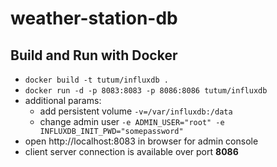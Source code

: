 # weather-station-db

## Build and Run with Docker

- `docker build -t tutum/influxdb .`
- `docker run -d -p 8083:8083 -p 8086:8086 tutum/influxdb`
- additional params:
  - add persistent volume `-v=/var/influxdb:/data`
  - change admin user `-e ADMIN_USER="root" -e INFLUXDB_INIT_PWD="somepassword"`
- open http://localhost:8083 in browser for admin console
- client server connection is available over port **8086**
